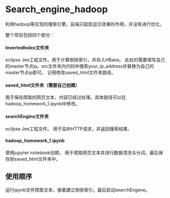 # Search_engine_hadoop
利用hadoop等实现的搜索引擎。前端只起到显示效果的作用，并没有进行优化。

整个项目包括四个部分：
#### InvertedIndex文件夹
eclipse Jee工程文件。用于计算倒排索引，并存入HBase。
此处的需要填写自己的master节点ip。src文件夹内代码中搜索your_ip_address并替换为自己的master节点ip即可。
记得修改saved_html文件夹路径。

#### saved_html文件夹（需要自己创建）
用于保存爬取的网页文本，内容已经过处理。具体路径可以在hadoop_homework_1.ipynb中修改。

#### searchEngine文件夹
eclipse Jee工程文件。
用于监听HTTP请求，并返回搜索结果。

#### hadoop_homework_1.ipynb
使用jupyter notebook创建。
用于爬取网页文本并进行数据清洗与分词，最后保存到saved_html文件夹中。

## 使用顺序
运行ipynb文件爬取文本，接着建立倒排索引，最后启动searchEngene。
